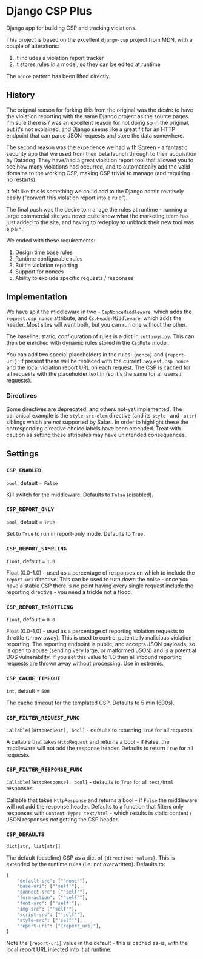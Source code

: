 # Django CSP Plus

Django app for building CSP and tracking violations.

This project is based on the excellent `django-csp` project from MDN,
with a couple of alterations:

1. It includes a violation report tracker
2. It stores rules in a model, so they can be edited at runtime

The `nonce` pattern has been lifted directly.

## History

The original reason for forking this from the original was the desire to
have the violation reporting with the same Django project as the source
pages. I'm sure there is / was an excellent reason for not doing so in
the original, but it's not explained, and Django seems like a great fit
for an HTTP endpoint that can parse JSON requests and store the data
somewhere.

The second reason was the experience we had with Sqreen - a fantastic
security app that we used from their beta launch through to their
acquisition by Datadog. They have/had a great violation report tool that
allowed you to see how many violations had occurred, and to
automatically add the valid domains to the working CSP, making CSP
trivial to manage (and requiring no restarts).

It felt like this is something we could add to the Django admin
relatively easily ("convert this violation report into a rule").

The final push was the desire to manage the rules at runtime - running a
large commercial site you never quite know what the marketing team has
just added to the site, and having to redeploy to unblock their new tool
was a pain.

We ended with these requirements:

1. Design time base rules
2. Runtime configurable rules
3. Builtin violation reporting
4. Support for nonces
5. Ability to exclude specific requests / responses

## Implementation

We have split the middleware in two - `CspNonceMiddleware`, which adds
the `request.csp_nonce` attribute, and `CspHeaderMiddleware`, which adds
the header. Most sites will want both, but you can run one without the
other.

The baseline, static, configuration of rules is a dict in `settings.py`.
This can then be enriched with dynamic rules stored in the `CspRule`
model.

You can add two special placeholders in the rules: `{nonce}` and
`{report-uri}`; if present these will be replaced with the current
`request.csp_nonce` and the local violation report URL on each request.
The CSP is cached for all requests with the placeholder text in (so it's
the same for all users / requests).

### Directives

Some directives are deprecated, and others not-yet implemented. The
canonical example is the `style-src-elem` directive (and its `style-`
and `-attr`) siblings which are _not_ supported by Safari. In order to
highlight these the corresponding directive choice labels have been
amended. Treat with caution as setting these attributes may have
unintended consequences.

## Settings

### `CSP_ENABLED`

`bool`, default = `False`

Kill switch for the middleware. Defaults to `False` (disabled).

### `CSP_REPORT_ONLY`

`bool`, default = `True`

Set to `True` to run in report-only mode. Defaults to `True`.

### `CSP_REPORT_SAMPLING`

`float`, default = `1.0`

Float (0.0-1.0) - used as a percentage of responses on which to include
the `report-uri` directive. This can be used to turn down the noise -
once you have a stable CSP there is no point having every single request
include the reporting directive - you need a trickle not a flood.

### `CSP_REPORT_THROTTLING`

`float`, default = `0.0`

Float (0.0-1.0) - used as a percentage of reporting violation requests
to throttle (throw away). This is used to control potentially malicious
violation reporting. The reporting endpoint is public, and accepts JSON
payloads, so is open to abuse (sending very large, or malformed JSON)
and is a potential DOS vulnerability. If you set this value to 1.0 then
all inbound reporting requests are thrown away without processing. Use
in extremis.

### `CSP_CACHE_TIMEOUT`

`int`, default = `600`

The cache timeout for the templated CSP. Defaults to 5 min (600s).

### `CSP_FILTER_REQUEST_FUNC`

`Callable[[HttpRequest], bool]` - defaults to returning `True` for all
requests

A callable that takes `HttpRequest` and returns a bool - if False, the
middleware will not add the response header. Defaults to return `True`
for all requests.

### `CSP_FILTER_RESPONSE_FUNC`

`Callable[[HttpResponse], bool]` - defaults to `True` for all
`text/html` responses.

Callable that takes `HttpResponse` and returns a bool - if `False` the
middleware will not add the response header. Defaults to a function that
filters only responses with `Content-Type: text/html` - which results in
static content / JSON responses _not_ getting the CSP header.

### `CSP_DEFAULTS`

`dict[str, list[str]]`

The default (baseline) CSP as a dict of `{directive: values}`. This is
extended by the runtime rules (i.e. not overwritten). Defaults to:

```python
{
    "default-src": ["'none'"],
    "base-uri": ["'self'"],
    "connect-src": ["'self'"],
    "form-action": ["'self'"],
    "font-src": ["'self'"],
    "img-src": ["'self'"],
    "script-src": ["'self'"],
    "style-src": ["'self'"],
    "report-uri": ["{report_uri}"],
}
```

Note the `{report-uri}` value in the default - this is cached as-is,
with the local report URL injected into it at runtime.
